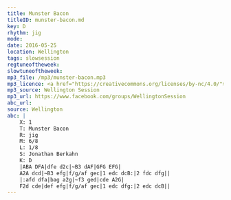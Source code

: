 ```yaml
---
title: Munster Bacon
titleID: munster-bacon.md
key: D
rhythm: jig
mode:
date: 2016-05-25
location: Wellington
tags: slowsession
regtuneoftheweek:
slowtuneoftheweek:
mp3_file: /mp3/munster-bacon.mp3
mp3_licence: <a href="https://creativecommons.org/licenses/by-nc/4.0/">CC-BY-NC-4.0</a>
mp3_source: Wellington Session
mp3_url: https://www.facebook.com/groups/WellingtonSession
abc_url:
source: Wellington
abc: |
    X: 1
    T: Munster Bacon
    R: jig
    M: 6/8
    L: 1/8
    S: Jonathan Berkahn
    K: D
    |ABA DFA|dfe d2c|~B3 dAF|GFG EFG|
    A2A dcd|~B3 efg|f/g/af gec|1 edc dcB:|2 fdc dfg||
    |:afd dfa|bag a2g|~f3 ged|cde A2G|
    F2d cde|def efg|f/g/af gec|1 edc dfg:|2 edc dcB||
---
```

